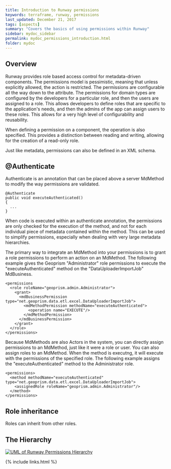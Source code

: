 ```yaml
---
title: Introduction to Runway permissions
keywords: terraframe, runway, permissions
last_updated: December 21, 2017
tags: [aspects]
summary: "Covers the basics of using permissions within Runway"
sidebar: mydoc_sidebar
permalink: mydoc_permissions_introduction.html
folder: mydoc
---
```


## Overview

Runway provides role based access control for metadata-driven components. The permissions model is pessimistic, meaning that unless explicitly allowed, the action is restricted. The permissions are configurable all the way down to the attribute. The permissions for domain types are configured by the developers for a particular role, and then the users are assigned to a role. This allows developers to define roles that are specific to the application's needs, and then the admins of the app can assign users to these roles. This allows for a very high level of configurability and reusability. 

When defining a permission on a component, the operation is also specified. This provides a distinction between reading and writing, allowing for the creation of a read-only role.

Just like metadata, permissions can also be defined in an XML schema. 

## @Authenticate

Authenticate is an annotation that can be placed above a server MdMethod to modify the way permissions are validated. 

    @Authenticate
    public void executeAuthenticated()
    {
      ...
    }

When code is executed within an authenticate annotation, the permissions are only checked for the execution of the method, and not for each individual piece of metadata contained within the method. This can be used to simplify permissions, especially when dealing with very large metadata hierarchies.

The primary way to integrate an MdMethod into your permissions is to grant a role permissions to perform an action on an MdMethod. The following example gives the Geoprism "Administrator" role permissions to execute the "executeAuthenticated" method on the "DataUploaderImportJob" MdBusiness.

    <permissions
      <role roleName="geoprism.admin.Administrator">
        <grant>
          <mdBusinessPermission type="net.geoprism.data.etl.excel.DataUploaderImportJob">
            <mdMethodPermission methodName="executeAuthenticated">
              <operation name="EXECUTE"/>
            </mdMethodPermission>
          </mdBusinessPermission>
        </grant>
      </role>
    </permissions>

Because MdMethods are also Actors in the system, you can directly assign permissions to an MdMethod, just like it were a role or user. You can also assign roles to an MdMethod. When the method is executng, it will execute with the permissions of the specified role. The following example assigns the "executeAuthenticated" method to the Administrator role.

    <permissions>    
      <method methodName="executeAuthenticated" type="net.geoprism.data.etl.excel.DataUploaderImportJob">
        <assignedRole roleName="geoprism.admin.Administrator"/>
      </method>
    </permissions>

## Role inheritance

Roles can inherit from other roles.

## The Hierarchy

[![UML of Runway Permissions Hierarchy](./images/RBAC.svg "UML of Runway Attribute Hierarchy")](./images/RBAC.svg)

{% include links.html %}
